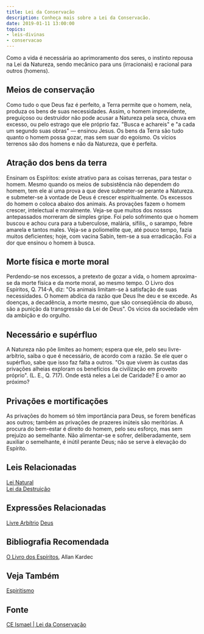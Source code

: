 ```yaml
---
title: Lei da Conservacão
description: Conheça mais sobre a Lei da Conservacão.
date: 2019-01-11 13:00:00
topics: 
- leis-divinas
- conservacao
---
```


Como a vida é necessária ao aprimoramento dos seres, o instinto repousa na Lei
da Natureza, sendo mecânico para uns (irracionais) e racional para outros
(homens).

## Meios de conservação
Como tudo o que Deus faz é perfeito, a Terra permite que o homem, nela, produza
os bens de suas necessidades. Assim, o homem imprevidente, preguiçoso ou
destruidor não pode acusar a Natureza pela seca, chuva em excesso, ou pelo
estrago que ele próprio faz. "Busca e achareis" e "a cada um segundo suas obras"
— ensinou Jesus. Os bens da Terra são tudo quanto o homem possa gozar, mas sem
suar do egoísmo. Os vícios terrenos são dos homens e não da Natureza, que é
perfeita.

## Atração dos bens da terra
Ensinam os Espíritos: existe atrativo para as coisas terrenas, para testar o
homem. Mesmo quando os meios de subsistência não dependem do homem, tem ele aí
uma prova a que deve submeter-se perante a Natureza. e submeter-se à vontade de
Deus é crescer espiritualmente. Os excessos do homem o coloca abaixo dos
animais. As provações fazem o homem crescer, intelectual e moralmente. Veja-se
que muitos dos nossos antepassados morreram de simples gripe. Foi pelo
sofrimento que o homem buscou e achou cura para a tuberculose, malária,
sífilis,, o sarampo, febre amarela e tantos males. Veja-se a poliomelite que,
até pouco tempo, fazia muitos deficientes; hoje, com vacina Sabin, tem-se a sua
erradicação. Foi a dor que ensinou o homem à busca.

## Morte física e morte moral
Perdendo-se nos excessos, a pretexto de gozar a vida, o homem aproxima-se da
morte física e da morte moral, ao mesmo tempo. O Livro dos Espíritos, Q. 714-A,
diz: "Os animais limitam-se à satisfação de suas necessidades. O homem abdica da
razão que Deus lhe deu e se excede. As doenças, a decadência, a morte mesmo, que
são conseqüência do abuso, são a punição da transgressão da Lei de Deus". Os
vícios da sociedade vêm da ambição e do orgulho.

## Necessário e supérfluo
A Natureza não põe limites ao homem; espera que ele, pelo seu livre-arbítrio,
saiba o que é necessário, de acordo com a razão. Se ele quer o supérfluo, sabe
que isso faz falta a outros. "Os que vivem às custas das privações alheias
exploram os benefícios da civilização em proveito próprio". (L. E., Q. 717).
Onde está neles a Lei de Caridade? E o amor ao próximo?

## Privações e mortificações
As privações do homem só têm importância para Deus, se forem benéficas aos
outros; também as privações de prazeres inúteis são meritórias. A procura do
bem-estar é direito do homem, pelo seu esforço, mas sem prejuízo ao semelhante.
Não alimentar-se e sofrer, deliberadamente, sem auxiliar o semelhante, é inútil
perante Deus; não se serve à elevação do Espírito.


## Leis Relacionadas
[Lei Natural](../natural)  
[Lei da Destruição](../conservacao)

## Expressões Relacionadas
[Livre Arbítrio](/sobre/livre-arbitrio)
[Deus](/sobre/deus)

## Bibliografia Recomendada
[O Livro dos Espíritos](/livros/livro-dos-espiritos), Allan Kardec  

## Veja Também
[Espiritismo](/espiritismo)

## Fonte
[CE Ismael | Lei da Conservação](https://www.ceismael.com.br/download/apostila/apost1.htm#LEI%20DE%20CONSERVA%C3%87%C3%83O%20E%20LEI%20DE%20DESTRUI%C3%87%C3%83O)
